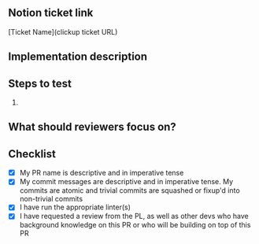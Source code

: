 ## Notion ticket link
<!-- Please replace with your ticket's URL -->
[Ticket Name](clickup ticket URL)


<!-- Give a quick summary of the implementation details, provide design justifications if necessary -->
## Implementation description



<!-- What should the reviewer do to verify your changes? Describe expected results and include screenshots when appropriate -->
## Steps to test
1. 


<!-- Draw attention to the substantial parts of your PR or anything you'd like a second opinion on -->
## What should reviewers focus on?



## Checklist
- [x] My PR name is descriptive and in imperative tense
- [x] My commit messages are descriptive and in imperative tense. My commits are atomic and trivial commits are squashed or fixup'd into non-trivial commits
- [x] I have run the appropriate linter(s)
- [x] I have requested a review from the PL, as well as other devs who have background knowledge on this PR or who will be building on top of this PR
